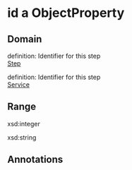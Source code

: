 # id a ObjectProperty

## Domain

definition: Identifier for this step<br>
[Step](/https://tascu.vtt.fi/Step)

definition: Identifier for this step<br>
[Service](/https://tascu.vtt.fi/Service)

## Range

xsd:integer

xsd:string

## Annotations


